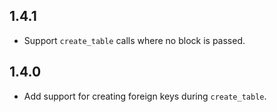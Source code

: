 ## 1.4.1 ##

*   Support `create_table` calls where no block is passed.

## 1.4.0 ##

*   Add support for creating foreign keys during `create_table`.